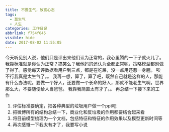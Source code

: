 ```yaml
---
title: 不要生气，放宽心态
tags:
  - 莫生气
  - 人生
categories: 工作日记
abbrlink: f754f645
visible: hide
date: 2017-08-02 11:55:05
---
```

今天听见别人说，他们只是评出来他们认为正常的，我心里腾的一下子就火儿了。我靠标准就是你认为正常？搞笑么？我他妈的还认为全都正常呢，策略模型都别做了得了。感觉每天评数据看用户到三点，都是在吃屎，没一点用还惹一身腥。
唉不行我真是太生气了。。
我再一想，算了，算了吧，既然自己就是这样的人，那能有什么办法呢。要做一个好人，还要做一个长命的好人，那就不能老生气啊，世界那么大，不要随便给人当爸爸。
我靠我简直太有才了。。
再总结一下接下来的工作
1. 评估标准要确定，把各种典型的垃圾用户做一个ppt吧
2. 把微博所有的结构总结一下，商业化和反垃圾的作用都要结合起来看
3. 将目前模型梳理为一个文档，包括特征和特征的作用效果以及模型更新时间等
4. 再次感慨一下我太有才了，我要写小说
